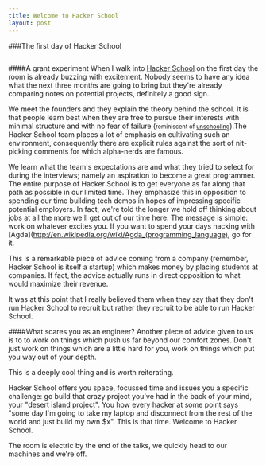 ```yaml
---
title: Welcome to Hacker School
layout: post
---
```



###The first day of Hacker School
<pre>
</pre>
####A grant experiment
When I walk into [Hacker School](http://www.hackerschool.com) on the first day
the room is already buzzing with excitement. Nobody seems to have any idea what
the next three months are going to bring but they're already comparing notes on
potential projects, definitely a good sign.

We meet the founders and they explain the theory behind the school. It is that
people learn best when they are free to pursue their interests with minimal
structure and with no fear of failure (<small>reminiscent of <a
href="http://en.wikipedia.org/wiki/Unschooling">unschooling</a></small>).The
Hacker School team places a lot of emphasis on cultivating such an environment,
consequently there are explicit rules against the sort of nit-picking comments
for which alpha-nerds are famous. 

We learn what the team's expectations are and what they tried to select for
during the interviews; namely an aspiration to become a great programmer. The
entire purpose of Hacker School is to get everyone as far along that path as
possible in our limited time. They emphasize this in opposition to spending our
time building tech demos in hopes of impressing specific potential employers.
In fact, we're told the longer we hold off thinking about jobs at all the more
we'll get out of our time here.  The message is simple: work on whatever excites
you. If you want to spend your days hacking with
[Agda](http://en.wikipedia.org/wiki/Agda_(programming_language), go for it.

This is a remarkable piece of advice coming from a company (remember, Hacker
School is itself a startup)  which makes money by placing students at companies.
If fact, the advice actually runs in direct opposition to what would maximize
their revenue.

It was at this point that I really believed them when they say that they don't
run Hacker School to recruit but rather they recruit to be able to run Hacker
School. 

####What scares you as an engineer?
Another piece of advice given to us is to to work on things which push us far beyond
our comfort zones. Don't just work on things which are a little hard for you,
work on things which put you way out of your depth.

This is a deeply cool thing and is worth reiterating. 

Hacker School offers you space, focussed time and issues you a specific
challenge: go build that crazy project you've had in the back of your mind, your
"desert island project". You how every hacker at some point says "some day I'm
going to take my laptop and disconnect from the rest of the world and just build
my own $x". This is that time. Welcome to Hacker School.


The room is electric by the end of the talks, we quickly head to our machines
and we're off.
